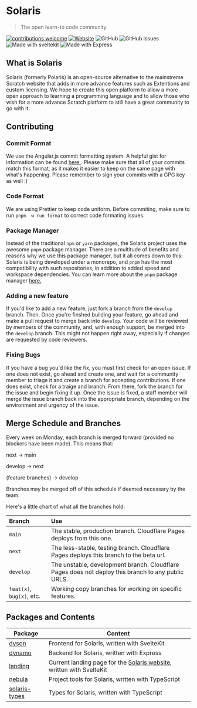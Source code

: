# Solaris

> The open learn-to code community.

[![contributions welcome](https://img.shields.io/badge/contributions-welcome-brightgreen?logo=github)](CODE_OF_CONDUCT.md) [![Website](https://img.shields.io/website?url=https%3A%2F%2Fsolaris.novao.xyz)](https://solaris.novao.xyz/) ![GitHub](https://img.shields.io/github/license/novaotech/solaris) ![GitHub issues](https://img.shields.io/github/issues/novaotech/solaris) ![Made with sveltekit](https://img.shields.io/badge/made%20with-SvelteKit-orange) ![Made with Express](https://img.shields.io/badge/made%20with-Express.js-blue)

## What is Solaris

Solaris (formerly Polaris) is an open-source alternative to the mainstreme Scratch website that adds in more advance features such as Extentions and custom licensing. We hope to create this open platform to allow a more open approach to learning a programming language and to allow those who wish for a more advance Scratch platform to still have a great community to go with it.

## Contributing

### Commit Format

We use the Angular.js commit formatting system. A helpful gist for information can be found [here.](https://gist.github.com/brianclements/841ea7bffdb01346392c). Please make sure that all of your commits match this format, as it makes it easier to keep on the same page with what's happening. Please remember to sign your commits with a GPG key as well :)

### Code Format

We are using Prettier to keep code uniform. Before commiting, make sure to run `pnpm -w run format` to correct code formating issues.

### Package Manager

Instead of the traditional `npm` or `yarn` packages, the Solaris project uses the awesome `pnpm` package manager. There are a multitude of benefits and reasons why we use this package manager, but it all comes down to this: Solaris is being developed under a monorepo, and `pnpm` has the most compatibility with such repositories, in addition to added speed and workspace dependencies. You can learn more about the `pnpm` package manager [here.](https://pnpm.io/)

### Adding a new feature

If you'd like to add a new feature, just fork a branch from the `develop` branch.
Then, Once you're finshed building your feature, go ahead and make a pull request to merge back into `develop`.
Your code will be reviewed by members of the community, and, with enough support, be merged into the `develop` branch. This might not happen right away, especially if changes are requested by code reviewers.

### Fixing Bugs

If you have a bug you'd like the fix, you must first check for an open issue. If one does not exist, go ahead and create one, and wait for a community member to triage it and create a branch for accepting contributions. If one does exist, check for a traige and branch. From there, fork the branch for the issue and begin fixing it up. Once the issue is fixed, a staff member will merge the issue branch back into the appropriate branch, depending on the environment and urgency of the issue.

## Merge Schedule and Branches

Every week on Monday, each branch is merged forward (provided no blockers have been made). This means that:

next -> main

develop -> next

(feature branches) -> develop

Branches may be merged off of this schedule if deemed necessary by the team.

Here's a little chart of what all the branches hold:

| Branch                    | Use                                                                                                |
| :------------------------ | :------------------------------------------------------------------------------------------------- |
| `main`                    | The stable, production branch. Cloudflare Pages deploys from this one.                             |
| `next`                    | The less-stable, testing branch. Cloudflare Pages deploys this branch to the beta url.             |
| `develop`                 | The unstable, development branch. Cloudflare Pages does not deploy this branch to any public URLS. |
| `feat(x)`, `bug(x)`, etc. | Working copy branches for working on specific features.                                            |

## Packages and Contents

| Package                                 | Content                                                                                            |
| --------------------------------------- | -------------------------------------------------------------------------------------------------- |
| [dyson](packages/dyson)                 | Frontend for Solaris, written with SvelteKit                                                       |
| [dynamo](packages/dynamo)               | Backend for Solaris, written with Express                                                          |
| [landing](packages/landing)             | Current landing page for the [Solaris website](https://solaris.novao.xyz/), written with SvelteKit |
| [nebula](packages/nebula)               | Project tools for Solaris, written with TypeScript                                                 |
| [solaris-types](packages/solaris-types) | Types for Solaris, written with TypeScript                                                         |
